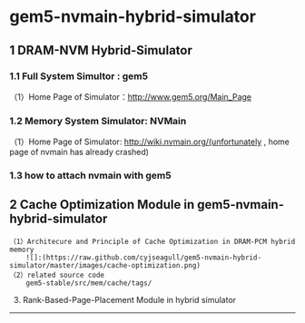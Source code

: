 # gem5-nvmain-hybrid-simulator
1 DRAM-NVM Hybrid-Simulator
-----------------------------
### 1.1 Full System Simultor : gem5
（1）Home Page of Simulator：http://www.gem5.org/Main_Page

### 1.2 Memory System Simulator: NVMain
（1）Home Page of Simulator: http://wiki.nvmain.org/(unfortunately , home page of nvmain has already crashed)

### 1.3 how to attach nvmain with gem5

2 Cache Optimization Module in gem5-nvmain-hybrid-simulator
--------------------------------
    （1）Architecure and Principle of Cache Optimization in DRAM-PCM hybrid memory 
        ![]:(https://raw.github.com/cyjseagull/gem5-nvmain-hybrid-simulator/master/images/cache-optimization.png)
    （2）related source code
        gem5-stable/src/mem/cache/tags/
  
3. Rank-Based-Page-Placement Module in hybrid simulator
--------------------------------



